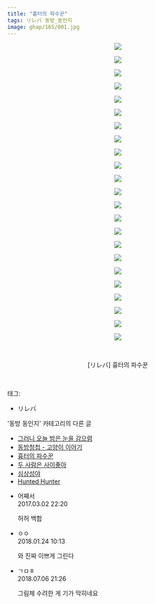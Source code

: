 ```yaml
---
title: "흉터의 파수꾼"
tags: リレバ 동방_동인지
image: ghap/165/001.jpg
---
```

<div class="article">
<p style="text-align: center; clear: none; float: none;"><img src="{{ site.nasurl }}/ghap/165/001.jpg"/></p>
<p style="text-align: center; clear: none; float: none;"><img src="{{ site.nasurl }}/ghap/165/002.png"/></p>
<p style="text-align: center; clear: none; float: none;"><img src="{{ site.nasurl }}/ghap/165/003.jpg"/></p>
<p style="text-align: center; clear: none; float: none;"><img src="{{ site.nasurl }}/ghap/165/004.jpg"/></p>
<p style="text-align: center; clear: none; float: none;"><img src="{{ site.nasurl }}/ghap/165/005.jpg"/></p>
<p style="text-align: center; clear: none; float: none;"><img src="{{ site.nasurl }}/ghap/165/006.jpg"/></p>
<p style="text-align: center; clear: none; float: none;"><img src="{{ site.nasurl }}/ghap/165/007.jpg"/></p>
<p style="text-align: center; clear: none; float: none;"><img src="{{ site.nasurl }}/ghap/165/008.jpg"/></p>
<p style="text-align: center; clear: none; float: none;"><img src="{{ site.nasurl }}/ghap/165/009.jpg"/></p>
<p style="text-align: center; clear: none; float: none;"><img src="{{ site.nasurl }}/ghap/165/010.jpg"/></p>
<p style="text-align: center; clear: none; float: none;"><img src="{{ site.nasurl }}/ghap/165/011.jpg"/></p>
<p style="text-align: center; clear: none; float: none;"><img src="{{ site.nasurl }}/ghap/165/012.jpg"/></p>
<p style="text-align: center; clear: none; float: none;"><img src="{{ site.nasurl }}/ghap/165/013.jpg"/></p>
<p style="text-align: center; clear: none; float: none;"><img src="{{ site.nasurl }}/ghap/165/014.jpg"/></p>
<p style="text-align: center; clear: none; float: none;"><img src="{{ site.nasurl }}/ghap/165/015.jpg"/></p>
<p style="text-align: center; clear: none; float: none;"><img src="{{ site.nasurl }}/ghap/165/016.jpg"/></p>
<p style="text-align: center; clear: none; float: none;"><img src="{{ site.nasurl }}/ghap/165/017.jpg"/></p>
<p style="text-align: center; clear: none; float: none;"><img src="{{ site.nasurl }}/ghap/165/018.jpg"/></p>
<p style="text-align: center; clear: none; float: none;"><img src="{{ site.nasurl }}/ghap/165/019.jpg"/></p>
<p style="text-align: center; clear: none; float: none;"><img src="{{ site.nasurl }}/ghap/165/020.jpg"/></p>
<p style="text-align: center; clear: none; float: none;"><img src="{{ site.nasurl }}/ghap/165/021.jpg"/></p>
<p style="text-align: center; clear: none; float: none;"><img src="{{ site.nasurl }}/ghap/165/022.jpg"/></p>
<p style="text-align: center; clear: none; float: none;"><img src="{{ site.nasurl }}/ghap/165/023.jpg"/></p>
<p style="text-align: center; clear: none; float: none;"><br/></p>
<p style="text-align: center; clear: none; float: none;">[リレバ] 흉터의 파수꾼</p>
<p><br/></p>
</div><div class="tagTrail">
<p>태그: </p>
<ul>
<li>リレバ</li>
</ul>
</div><div class="another">
<p>'동방 동인지' 카테고리의 다른 글</p>
<ul>
<li><a href="/2016-06-18-ghap_169">그러니 오늘 밤은 눈을 감으렴</a></li>
<li><a href="/2016-06-18-ghap_168">동방청첩 - 고양이 이야기</a></li>
<li><a href="/2016-06-18-ghap_165">흉터의 파수꾼</a></li>
<li><a href="/2016-06-18-ghap_164">두 사람은 사이좋아</a></li>
<li><a href="/2016-06-18-ghap_162">심상성야</a></li>
<li><a href="/2016-06-18-ghap_161">Hunted Hunter</a></li>
</ul>
</div><div class="cb_module cb_fluid">
<div class="cb_wrt cb_profile">
<div class="comment">
<ul>
<li class="cb_thumb_off" id="comment14929746">
<div class="cb_comment_area">
<div class="cb_info_area">
<div class="cb_section">
<span class="cb_nick_name">어째서</span>
</div>
<div class="cb_section">
<span class="cb_date">2017.03.02 22:20 </span>
</div>
</div>
<div class="cb_dsc_comment">
<p class="cb_dsc">
											허허 백합
										</p>
</div>
</div></li>
<li class="cb_thumb_off" id="comment15181652">
<div class="cb_comment_area">
<div class="cb_info_area">
<div class="cb_section">
<span class="cb_nick_name">ㅇㅇ</span>
</div>
<div class="cb_section">
<span class="cb_date">2018.01.24 10:13 </span>
</div>
</div>
<div class="cb_dsc_comment">
<p class="cb_dsc">
											와 진짜 이쁘게 그린다
										</p>
</div>
</div></li>
<li class="cb_thumb_off" id="comment15281674">
<div class="cb_comment_area">
<div class="cb_info_area">
<div class="cb_section">
<span class="cb_nick_name">ㄱㅁㅎ</span>
</div>
<div class="cb_section">
<span class="cb_date">2018.07.06 21:26 </span>
</div>
</div>
<div class="cb_dsc_comment">
<p class="cb_dsc">
											그림체 수려한 게 기가 막히네요
										</p>
</div>
</div></li>
</ul>
</div>
</div><!-- commentList close -->
</div>